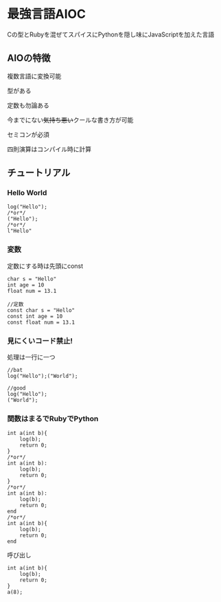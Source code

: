 # 最強言語AIOC
Cの型とRubyを混ぜてスパイスにPythonを隠し味にJavaScriptを加えた言語
## AIOの特徴
複数言語に変換可能

型がある

定数も勿論ある

今までにない~~気持ち悪い~~クールな書き方が可能

セミコンが必須

四則演算はコンパイル時に計算

## チュートリアル
### Hello World
```text
log("Hello");
/*or*/
("Hello");
/*or*/
l"Hello"
```

### 変数
定数にする時は先頭にconst
```text
char s = "Hello"
int age = 10
float num = 13.1

//定数
const char s = "Hello"
const int age = 10
const float num = 13.1
```

### 見にくいコード禁止!
処理は一行に一つ
```text
//bat
log("Hello");("World");

//good
log("Hello");
("World");
```

### 関数はまるでRubyでPython
```text
int a(int b){
    log(b);
    return 0;
}
/*or*/
int a(int b):
    log(b);
    return 0;
}
/*or*/
int a(int b):
    log(b);
    return 0;
end
/*or*/
int a(int b){
    log(b);
    return 0;
end
```

呼び出し

```text
int a(int b){
    log(b);
    return 0;
}
a(8);
```
